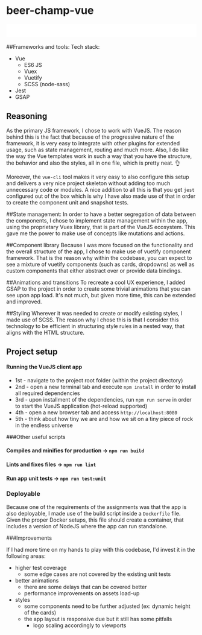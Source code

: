 # beer-champ-vue

![beerwulf](/src/assets/logo.png)

##Frameworks and tools:
Tech stack:
- Vue
    - ES6 JS
    - Vuex
    - Vuetify
    - SCSS (node-sass)
- Jest
- GSAP

## Reasoning
As the primary JS framework, I chose to work with VueJS. The reason behind this
is the fact that because of the progressive nature of the framework, it is very easy
to integrate with other plugins for extended usage, such as state management, routing and much more.
Also, I do like the way the Vue templates work in such a way that you have the structure, the
behavior and also the styles, all in one file, which is pretty neat. 👌

Moreover, the `vue-cli` tool makes it very easy to also configure this setup and delivers
a very nice project skeleton without adding too much unnecessary code or modules. A nice addition
to all this is that you get `jest` configured out of the box which is why I have also made use
of that in order to create the component unit and snapshot tests.

##State management:
In order to have a better segregation of data between the components, I chose to implement
state management within the app, using the proprietary Vuex library, that is part of the VueJS
ecosystem. This gave me the power to make use of concepts like mutations and actions.

##Component library
Because I was more focused on the functionality and the overall structure of the app, I chose to
make use of vuetify component framework. That is the reason why within the codebase, you can expect
to see a mixture of vuetify components (such as cards, dropdowns) as well as custom components
that either abstract over or provide data bindings.

##Animations and transitions
To recreate a cool UX experience, I added GSAP to the project in order to create some trivial
animations that you can see upon app load. It's not much, but given more time, this can be
extended and improved.

##Styling
Wherever it was needed to create or modify existing styles, I made use of SCSS. The reason why I chose
this is that I consider this technology to be efficient in structuring style rules in a nested way, 
that aligns with the HTML structure.

## Project setup
#### Running the VueJS client app
* 1st - navigate to the project root folder (within the project directory)
* 2nd - open a new terminal tab and execute `npm install` in order to install all required dependencies
* 3rd - upon installment of the dependencies, run `npm run serve` in order to start the VueJS application (hot-reload supported)
* 4th - open a new browser tab and access `http://localhost:8080` 
* 5th - think about how tiny we are and how we sit on a tiny piece of rock in the endless universe

###Other useful scripts
#### Compiles and minifies for production -> `npm run build`
#### Lints and fixes files -> `npm run lint`
#### Run app unit tests -> `npm run test:unit`

### Deployable
Because one of the requirements of the assignments was that the app is also deployable,
I made use of the build script inside a `Dockerfile` file. Given the proper Docker setups,
this file should create a container, that includes a version of NodeJS where the app
can run standalone. 

###Improvements

If I had more time on my hands to play with this codebase, I'd invest it in the following areas:
- higher test coverage
    - some edge cases are not covered by the existing unit tests
- better animations 
    - there are some delays that can be covered better
    - performance improvements on assets load-up
- styles 
    - some components need to be further adjusted (ex: dynamic height of the cards)
    - the app layout is responsive due but it still has some pitfalls
        - logo scaling accordingly to viewports
        


